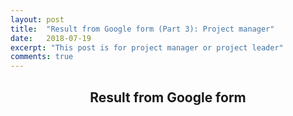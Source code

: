 ```yaml
---
layout: post
title:  "Result from Google form (Part 3): Project manager"
date:   2018-07-19
excerpt: "This post is for project manager or project leader"
comments: true
---
```

<script src="https://ajax.googleapis.com/ajax/libs/jquery/3.3.1/jquery.min.js"></script>
<script src="https://code.highcharts.com/highcharts.js"></script>
<script src="https://code.highcharts.com/modules/exporting.js"></script>
<script src="https://code.highcharts.com/modules/export-data.js"></script>
<link rel="stylesheet" href="{{ "/assets/css/table.css" | absolute_url }}">
<link rel="stylesheet" href="{{ "/assets/css/chart.css" | absolute_url }}">

<h2 style="text-align:center;">Result from Google form</h2>
<div id="content">
  <div class="chart" id="7-2"></div>
  <div class="spacer"></div>
  <div class="chart" id="8-2"></div>
  <div class="spacer"></div>
  <div class="chart" id="8-4"></div>
</div>
<script src="{{ "/assets/js/chart/03.js" | absolute_url }}"></script>

